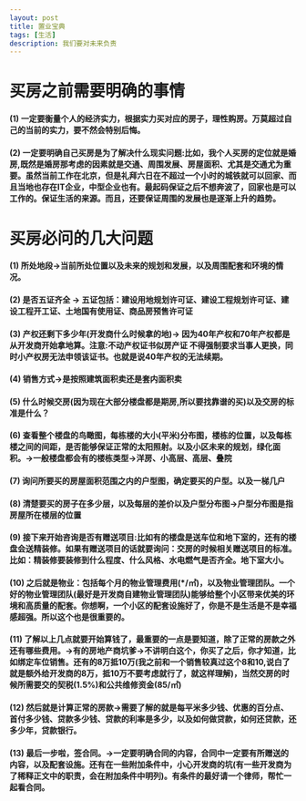 ```yaml
---
layout: post
title: 置业宝典
tags: [生活] 
description: 我们要对未来负责
---
```

# 买房之前需要明确的事情
#### (1)  一定要衡量个人的经济实力，根据实力买对应的房子，理性购房。万莫超过自己的当前的实力，要不然会特别后悔。
#### (2)   一定要明确自己买房是为了解决什么现实问题:比如，我个人买房的定位就是婚房,既然是婚房那考虑的因素就是交通、周围发展、房屋面积、尤其是交通尤为重要。虽然当前工作在北京，但是礼拜六日在不超过一个小时的城铁就可以回家、而且当地也存在IT企业，中型企业也有。最起码保证之后不想奔波了，回家也是可以工作的。保证生活的来源。而且，还要保证周围的发展也是逐渐上升的趋势。
# 买房必问的几大问题
####  (1)   所处地段->当前所处位置以及未来的规划和发展，以及周围配套和环境的情况。
####  (2)   是否五证齐全 -> 五证包括：建设用地规划许可证、建设工程规划许可证、建设工程开工证、土地国有使用证、商品房预售许可证
####  (3) 产权还剩下多少年(开发商什么时候拿的地)-> 因为40年产权和70年产权都是从开发商开始拿地算。注意:不动产权证书似房产证 不得强制要求当事人更换，同时小产权房无法申领该证书。也就是说40年产权的无法续期。
####  (4) 销售方式->是按照建筑面积卖还是套内面积卖
####  (5) 什么时候交房(因为现在大部分楼盘都是期房,所以要找靠谱的买)以及交房的标准是什么？
####  (6) 查看整个楼盘的鸟瞰图，每栋楼的大小(平米)分布图，楼栋的位置，以及每栋楼之间的间距，是否能够保证正常的太阳照射。以及小区未来的规划，绿化面积。->一般楼盘都会有的楼栋类型->洋房、小高层、高层、叠院
####  (7) 询问所要买的房屋面积范围之内的户型图，确定要买的户型。以及一梯几户
####  (8) 清楚要买的房子在多少层，以及每层的差价以及户型分布图->户型分布图是指房屋所在楼层的位置
####  (9) 接下来开始咨询是否有赠送项目:比如有的楼盘是送车位和地下室的，还有的楼盘会送精装修。如果有赠送项目的话就要询问：交房的时候相关赠送项目的标准。比如：精装修要装修到什么程度、什么风格、水电燃气是否齐全。地下室大小。
####  (10) 之后就是物业：包括每个月的物业管理费用(*/㎡)，以及物业管理团队。一个好的物业管理团队(最好是开发商自建物业管理团队)能够给整个小区带来优美的环境和高质量的配套。你想啊，一个小区的配套设施好了，你是不是生活是不是幸福感超强。所以这个也是很重要的。
####  (11) 了解以上几点就要开始算钱了，最重要的一点是要知道，除了正常的房款之外还有哪些费用。->有的房地产商坑爹->不讲明白这个，你买了之后，你才知道，比如绑定车位销售。还有的8万抵10万(我之前和一个销售较真过这个8和10,说白了就是额外给开发商的8万，抵10万不要考虑就行了，就这样理解)，当然交房的时候所需要交的契税(1.5%)和公共维修资金(85/㎡)
####  (12) 然后就是计算正常的房款->需要了解的就是每平米多少钱、优惠的百分点、首付多少钱、贷款多少钱、贷款的利率是多少，以及如何做贷款，如何还贷款，还多少年，贷款银行。
####  (13) 最后一步啦，签合同。->一定要明确合同的内容，合同中一定要有所赠送的内容，以及配套设施。还有在一些附加条件中，小心开发商的坑(有一些开发商为了稀释正文中的职责，会在附加条件中明列)。有条件的最好请一个律师，帮忙一起看合同。